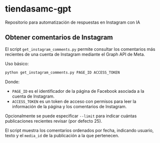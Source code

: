 # tiendasamc-gpt
Repositorio para automatización de respuestas en Instagram con IA

## Obtener comentarios de Instagram

El script `get_instagram_comments.py` permite consultar los comentarios más recientes de una cuenta de Instagram mediante el Graph API de Meta.

Uso básico:

```bash
python get_instagram_comments.py PAGE_ID ACCESS_TOKEN
```

Donde:
- `PAGE_ID` es el identificador de la página de Facebook asociada a la cuenta de Instagram.
- `ACCESS_TOKEN` es un token de acceso con permisos para leer la información de la página y los comentarios de Instagram.

Opcionalmente se puede especificar `--limit` para indicar cuántas publicaciones recientes revisar (por defecto 25).

El script muestra los comentarios ordenados por fecha, indicando usuario, texto y el `media_id` de la publicación a la que pertenecen.
